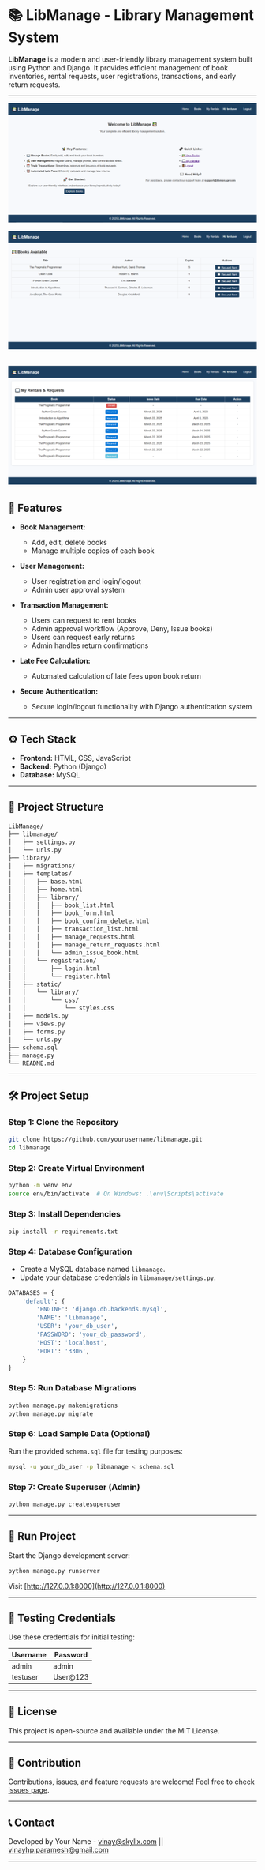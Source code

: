 # 📚 LibManage - Library Management System

**LibManage** is a modern and user-friendly library management system built using Python and Django. It provides efficient management of book inventories, rental requests, user registrations, transactions, and early return requests.

---

![img.png](img.png)

![img_1.png](img_1.png)

![img_2.png](img_2.png)
---

## 🚀 Features

- **Book Management:**
  - Add, edit, delete books
  - Manage multiple copies of each book

- **User Management:**
  - User registration and login/logout
  - Admin user approval system

- **Transaction Management:**
  - Users can request to rent books
  - Admin approval workflow (Approve, Deny, Issue books)
  - Users can request early returns
  - Admin handles return confirmations

- **Late Fee Calculation:**
  - Automated calculation of late fees upon book return

- **Secure Authentication:**
  - Secure login/logout functionality with Django authentication system

---



## ⚙️ Tech Stack

- **Frontend:** HTML, CSS, JavaScript
- **Backend:** Python (Django)
- **Database:** MySQL

---

## 📂 Project Structure

```
LibManage/
├── libmanage/
│   ├── settings.py
│   └── urls.py
├── library/
│   ├── migrations/
│   ├── templates/
│   │   ├── base.html
│   │   ├── home.html
│   │   ├── library/
│   │   │   ├── book_list.html
│   │   │   ├── book_form.html
│   │   │   ├── book_confirm_delete.html
│   │   │   ├── transaction_list.html
│   │   │   ├── manage_requests.html
│   │   │   ├── manage_return_requests.html
│   │   │   └── admin_issue_book.html
│   │   └── registration/
│   │       ├── login.html
│   │       └── register.html
│   ├── static/
│   │   └── library/
│   │       └── css/
│   │           └── styles.css
│   ├── models.py
│   ├── views.py
│   ├── forms.py
│   └── urls.py
├── schema.sql
├── manage.py
└── README.md
```

---

## 🛠️ Project Setup

### Step 1: Clone the Repository

```bash
git clone https://github.com/yourusername/libmanage.git
cd libmanage
```

### Step 2: Create Virtual Environment

```bash
python -m venv env
source env/bin/activate  # On Windows: .\env\Scripts\activate
```

### Step 3: Install Dependencies

```bash
pip install -r requirements.txt
```

### Step 4: Database Configuration

- Create a MySQL database named `libmanage`.
- Update your database credentials in `libmanage/settings.py`.

```python
DATABASES = {
    'default': {
        'ENGINE': 'django.db.backends.mysql',
        'NAME': 'libmanage',
        'USER': 'your_db_user',
        'PASSWORD': 'your_db_password',
        'HOST': 'localhost',
        'PORT': '3306',
    }
}
```

### Step 5: Run Database Migrations

```bash
python manage.py makemigrations
python manage.py migrate
```

### Step 6: Load Sample Data (Optional)

Run the provided `schema.sql` file for testing purposes:

```bash
mysql -u your_db_user -p libmanage < schema.sql
```

### Step 7: Create Superuser (Admin)

```bash
python manage.py createsuperuser
```

---

## 🚦 Run Project

Start the Django development server:

```bash
python manage.py runserver
```

Visit [http://127.0.0.1:8000](http://127.0.0.1:8000)

---

## 🔑 Testing Credentials

Use these credentials for initial testing:

| Username | Password |
| -------- | -------- |
| admin    | admin    |
| testuser | User@123 |

---

## 📜 License

This project is open-source and available under the MIT License.

---

## 🤝 Contribution

Contributions, issues, and feature requests are welcome! Feel free to check [issues page](https://github.com/yourusername/libmanage/issues).

---

## 📞 Contact

Developed by Your Name - [vinay@skyllx.com](mailto:vinay@skyllx.com) || [vinayhp.paramesh@gmail.com](mailto:vinayhp.paramesh@gmail.com)

---